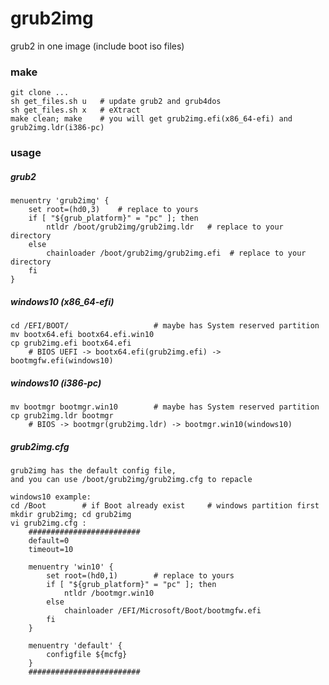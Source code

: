 # grub2img
grub2 in one image (include boot iso files)


###  make

    git clone ...
    sh get_files.sh u   # update grub2 and grub4dos
    sh get_files.sh x   # eXtract
    make clean; make    # you will get grub2img.efi(x86_64-efi) and grub2img.ldr(i386-pc)

### usage

##### grub2

    menuentry 'grub2img' {
        set root=(hd0,3)    # replace to yours
        if [ "${grub_platform}" = "pc" ]; then
            ntldr /boot/grub2img/grub2img.ldr   # replace to your directory
        else
            chainloader /boot/grub2img/grub2img.efi  # replace to your directory
        fi
    }

##### windows10 (x86_64-efi)

    cd /EFI/BOOT/					# maybe has System reserved partition
    mv bootx64.efi bootx64.efi.win10
    cp grub2img.efi bootx64.efi     
        # BIOS UEFI -> bootx64.efi(grub2img.efi) -> bootmgfw.efi(windows10)

##### windows10 (i386-pc)

    mv bootmgr bootmgr.win10		# maybe has System reserved partition
    cp grub2img.ldr bootmgr
        # BIOS -> bootmgr(grub2img.ldr) -> bootmgr.win10(windows10)


##### grub2img.cfg 

    grub2img has the default config file, 
    and you can use /boot/grub2img/grub2img.cfg to repacle

    windows10 example:
    cd /Boot        # if Boot already exist		# windows partition first
    mkdir grub2img; cd grub2img
    vi grub2img.cfg : 
        #########################
        default=0
        timeout=10
        
        menuentry 'win10' {
            set root=(hd0,1)        # replace to yours
            if [ "${grub_platform}" = "pc" ]; then
                ntldr /bootmgr.win10
            else
                chainloader /EFI/Microsoft/Boot/bootmgfw.efi
            fi
        }
        
        menuentry 'default' {
            configfile ${mcfg}
        }
        #########################


